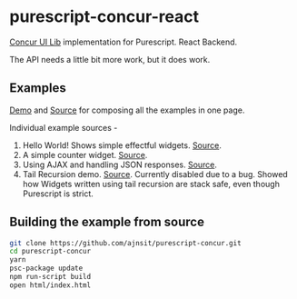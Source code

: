 # purescript-concur-react

[Concur UI Lib](https://github.com/ajnsit/concur) implementation for Purescript. React Backend.

The API needs a little bit more work, but it does work.

## Examples

[Demo](https://ajnsit.github.io/purescript-concur/) and [Source](https://github.com/ajnsit/purescript-concur/blob/master/src/Test/Main.purs) for composing all the examples in one page.

Individual example sources -

1. Hello World! Shows simple effectful widgets. [Source](https://github.com/ajnsit/purescript-concur/blob/master/src/Test/Hello.purs).
2. A simple counter widget. [Source](https://github.com/ajnsit/purescript-concur/blob/master/src/Test/Counter.purs).
3. Using AJAX and handling JSON responses. [Source](https://github.com/ajnsit/purescript-concur/blob/master/src/Test/Ajax.purs).
4. Tail Recursion demo. [Source](https://github.com/ajnsit/purescript-concur/blob/master/src/Test/TailRec.purs). Currently disabled due to a bug. Showed how Widgets written using tail recursion are stack safe, even though Purescript is strict.

## Building the example from source

```bash
git clone https://github.com/ajnsit/purescript-concur.git
cd purescript-concur
yarn
psc-package update
npm run-script build
open html/index.html
```
